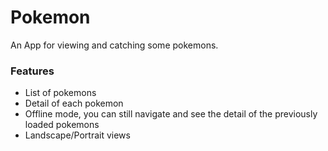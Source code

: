 # Pokemon
An App for viewing and catching some pokemons.
### Features
- List of pokemons 
- Detail of each pokemon
- Offline mode, you can still navigate and see the detail of the previously loaded pokemons
- Landscape/Portrait views
